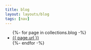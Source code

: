 ```yaml
---
title: blog
layout: layouts/blog
tags: [nav]
---
```


<ul>
{%- for page in collections.blog -%}
      <li><a href="{{ page.url }}">{{  page.url }}</a></li>
{%- endfor -%}
</ul>
